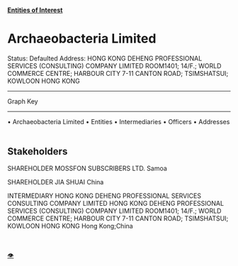 #### [Entities of Interest](/list.html)
<link rel="stylesheet" type="text/css" href="../../assets/style.css">

<style>
body{background-image:url("http://eoi-graphs.s3-website-eu-west-1.amazonaws.com/Archaeobacteria_Limited.png");background-repeat: no-repeat;background-size: contain;}
.markdown>p>span{background-color: white;}
</style>

# Archaeobacteria Limited
<span>Status: Defaulted
Address: HONG KONG DEHENG PROFESSIONAL SERVICES (CONSULTING) COMPANY LIMITED ROOM1401; 14/F.; WORLD COMMERCE CENTRE; HARBOUR CITY 7-11 CANTON ROAD; TSIMSHATSUI; KOWLOON HONG KONG
</span>

---



<div class="legend">
Graph Key
<hr>
<span class="focus">• Archaeobacteria Limited</span>
<span class="entity">• Entities</span>
<span class="intermediary">• Intermediaries</span>
<span class="officer">• Officers</span>
<span class="address">• Addresses</span>
</div><br>


## Stakeholders
<span>SHAREHOLDER
MOSSFON SUBSCRIBERS LTD.
Samoa
</span>

<span>SHAREHOLDER
JIA SHUAI
China
</span>

<span>INTERMEDIARY
HONG KONG DEHENG PROFESSIONAL SERVICES  CONSULTING  COMPANY LIMITED
HONG KONG DEHENG PROFESSIONAL SERVICES (CONSULTING) COMPANY LIMITED ROOM1401; 14/F.; WORLD COMMERCE CENTRE; HARBOUR CITY 7-11 CANTON ROAD; TSIMSHATSUI; KOWLOON HONG KONG
Hong Kong;China
</span>


<br><br><a class="contribute_button" href="Readme.md">👁</a>